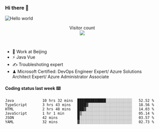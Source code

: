 ### Hi there 👋

<img src="https://raw.githubusercontent.com/sagar-viradiya/sagar-viradiya/master/resources/banner.png" alt="Hello world">
<p align="center"> 
  Visitor count<br/>
  <img src="https://profile-counter.glitch.me/youszoe/count.svg" />
</p>
<br/>

- 🍻 Work at Beijing 
- ⚡ Java Vue
- ✍️ Troubleshoting expert
- ♟  Microsoft Certified: DevOps Engineer Expert/ Azure Solutions Architect Expert/ Azure Administrator Associate

#### Coding status last week ⌨️

<!--START_SECTION:waka-->

```text
Java             10 hrs 32 mins  █████████████░░░░░░░░░░░░   52.52 %
TypeScript       3 hrs 43 mins   ████▓░░░░░░░░░░░░░░░░░░░░   18.56 %
HTML             2 hrs 48 mins   ███▓░░░░░░░░░░░░░░░░░░░░░   14.03 %
JavaScript       1 hr 1 min      █▒░░░░░░░░░░░░░░░░░░░░░░░   05.14 %
JSON             42 mins         █░░░░░░░░░░░░░░░░░░░░░░░░   03.57 %
YAML             32 mins         ▓░░░░░░░░░░░░░░░░░░░░░░░░   02.73 %
```

<!--END_SECTION:waka-->

<br/>
<center><img src="http://ghchart.rshah.org/409ba5/yousazoe" alt="" /></center>


